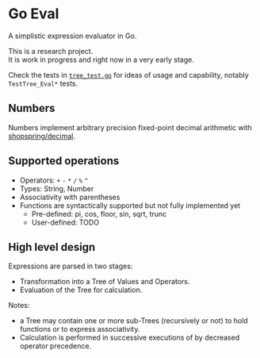 # Go Eval

A simplistic expression evaluator in Go.

This is a research project.\
It is work in progress and right now in a very early stage.

Check the tests in [`tree_test.go`](tree_test.go) for ideas of usage and capability, notably `TestTree_Eval*` tests.

## Numbers

Numbers implement arbitrary precision fixed-point decimal arithmetic with [shopspring/decimal](https://github.com/shopspring/decimal).

## Supported operations

* Operators: `+` `-` `*` `/` `%` `^`
* Types: String, Number
* Associativity with parentheses
* Functions are syntactically supported but not fully implemented yet
    * Pre-defined: pi, cos, floor, sin, sqrt, trunc
    * User-defined: TODO

## High level design

Expressions are parsed in two stages:

- Transformation into a Tree of Values and Operators.
- Evaluation of the Tree for calculation.

Notes:

- a Tree may contain one or more sub-Trees (recursively or not) to hold functions or to express associativity.
- Calculation is performed in successive executions of by decreased operator precedence.
